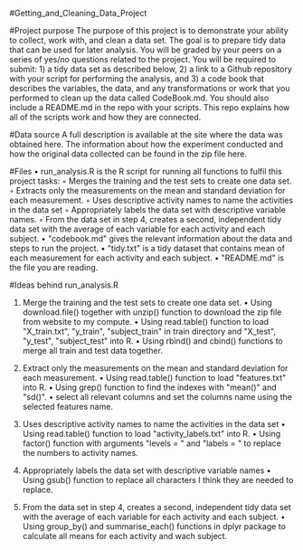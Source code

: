 #Getting_and_Cleaning_Data_Project

#Project purpose
The purpose of this project is to demonstrate your ability to collect, work with, and clean a data set. The goal is to prepare tidy data that can be used for later analysis. You will be graded by your peers on a series of yes/no questions related to the project. You will be required to submit: 1) a tidy data set as described below, 2) a link to a Github repository with your script for performing the analysis, and 3) a code book that describes the variables, the data, and any transformations or work that you performed to clean up the data called CodeBook.md. You should also include a README.md in the repo with your scripts. This repo explains how all of the scripts work and how they are connected.

#Data source
A full description is available at the site where the data was obtained here.
The information about how the experiment conducted and how the original data collected can be found in the zip file here.

#Files
	•	run_analysis.R is the R script for running all functions to fulfil this project tasks:
	◦	Merges the training and the test sets to create one data set.
	◦	Extracts only the measurements on the mean and standard deviation for each measurement.
	◦	Uses descriptive activity names to name the activities in the data set
	◦	Appropriately labels the data set with descriptive variable names.
	◦	From the data set in step 4, creates a second, independent tidy data set with the average of each variable for 		       each activity and each subject.
	•	"codebook.md" gives the relevant information about the data and steps to run the project.
	•	"tidy.txt" is a tidy dataset that contains mean of each measurement for each activity and each subject.
	•	"README.md" is the file you are reading.

#Ideas behind run_analysis.R

1. Merge the training and the test sets to create one data set.
	•	Using download.file() together with unzip() function to download the zip file from website to my compute.
	•	Using read.table() function to load "X_train.txt", "y_train", "subject_train" in train directory and "X_test", "y_test", "subject_test" into R.
	•	Using rbind() and cbind() functions to merge all train and test data together.

2. Extract only the measurements on the mean and standard deviation for each measurement.
	•	Using read.table() function to load "features.txt" into R.
	•	Using grep() function to find the indexes with "mean()" and "sd()".
	•	select all relevant columns and set the columns name using the selected features name.

3. Uses descriptive activity names to name the activities in the data set
	•	Using read.table() function to load "activity_labels.txt" into R.
	•	Using factor() function with arguments "levels = " and "labels = " to replace the numbers to activity names.

4. Appropriately labels the data set with descriptive variable names
	•	Using gsub() function to replace all characters I think they are needed to replace.

5. From the data set in step 4, creates a second, independent tidy data set with the average of each variable for each activity and each subject.
	•	Using group_by() and summarise_each() functions in dplyr package to calculate all means for each activity and wach subject.

